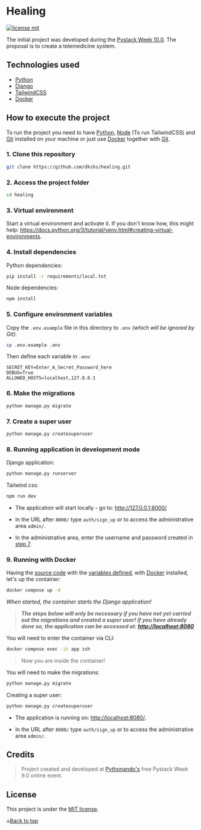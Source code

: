 # Healing

[![license mit](https://img.shields.io/badge/licence-MIT-blue)](LICENSE)

The initial project was developed during the [Pystack Week 10.0](https://pythonando.com.br/).
The proposal is to create a telemedicine system.

## Technologies used

- [Python](https://www.python.org/)
- [Django](https://www.djangoproject.com/)
- [TailwindCSS](https://tailwindcss.com/)
- [Docker](https://www.docker.com/)

## How to execute the project

To run the project you need to have [Python](https://www.python.org/), [Node](https://nodejs.org/) (To run TailwindCSS) and [Git](https://git-scm.com) installed on your machine or just use [Docker](#9-running-with-docker) together with [Git](https://git-scm.com).

### 1. Clone this repository

```bash
git clone https://github.com/dkshs/healing.git
```

### 2. Access the project folder

```bash
cd healing
```

### 3. Virtual environment

Start a virtual environment and activate it. If you don't know how, this might help: <https://docs.python.org/3/tutorial/venv.html#creating-virtual-environments>.

### 4. Install dependencies

Python dependencies:

```bash
pip install -r requirements/local.txt
```

Node dependencies:

```bash
npm install
```

### 5. Configure environment variables

Copy the `.env.example` file in this directory to `.env` _(which will be ignored by Git)_:

```bash
cp .env.example .env
```

Then define each variable in `.env`:

```env
SECRET_KEY=Enter_A_Secret_Password_here
DEBUG=True
ALLOWED_HOSTS=localhost,127.0.0.1
```

### 6. Make the migrations

```bash
python manage.py migrate
```

### 7. Create a super user

```bash
python manage.py createsuperuser
```

### 8. Running application in development mode

Django application:

```bash
python manage.py runserver
```

Tailwind css:

```bash
npm run dev
```

- The application will start locally - go to: <http://127.0.0.1:8000/>

- In the URL after `8000/` type `auth/sign_up` or to access the administrative area `admin/`.

- In the administrative area, enter the username and password created in [step 7](#7-create-a-super-user).

### 9. Running with Docker

Having the [source code](#1-clone-this-repository) with the [variables defined](#5-configure-environment-variables), with [Docker](https://www.docker.com/) installed, let's up the container:

```bash
docker compose up -d
```

_When started, the container starts the Django application!_

> **_The steps below will only be necessary if you have not yet carried out the migrations and created a super user! If you have already done so, the application can be accessed at: <http://localhost:8080>_**

You will need to enter the container via CLI:

```bash
docker compose exec -it app zsh
```

> Now you are inside the container!

You will need to make the migrations:

```bash
python manage.py migrate
```

Creating a super user:

```bash
python manage.py createsuperuser
```

- The application is running on: <http://localhost:8080/>.

- In the URL after `8080/` type `auth/sign_up` or to access the administrative area `admin/`.

## Credits

> Project created and developed at [Pythonando's](https://github.com/Pythonando) free Pystack Week 9.0 online event.

## License

This project is under the [MIT license](/LICENSE).

🔝[Back to top](#healing)
